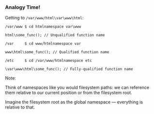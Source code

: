 ### Analogy Time!

<p class="fragment-replacement">Getting to <code class="fragment fade-out" data-fragment-index="3">/var/www/html</code><code class="fragment fade-in" data-fragment-index="3">\var\www\html</code>:

<pre class="fragment-replacement fragment" data-fragment-index="0"><code class="hljs shell fragment fade-out" data-fragment-index="3">/var/www $ cd html</code><code class="hljs lang-php fragment fade-in" data-fragment-index="3">namespace var\www

html\some_func(); // Unqualified function name</code></pre>

<pre class="fragment-replacement fragment" data-fragment-index="1"><code class="hljs shell fragment fade-out" data-fragment-index="3">/var     $ cd www/html</code><code class="hljs lang-php fragment fade-in" data-fragment-index="3">namespace var

www\html\some_func(); // Qualified function name</code></pre>

<pre class="fragment-replacement fragment" data-fragment-index="2"><code class="hljs shell fragment fade-out" data-fragment-index="3">/etc     $ cd /var/www/html</code><code class="hljs lang-php fragment fade-in" data-fragment-index="3">namespace etc

\var\www\html\some_func(); // Fully-qualified function name</code></pre>

Note:

Think of namespaces like you would filesystem paths: we can reference them relative to our current position or from the filesystem root.

Imagine the filesystem root as the global namespace — everything is relative to that.
